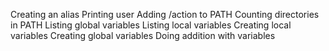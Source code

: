 Creating an alias
Printing user
Adding /action to PATH
Counting directories in PATH
Listing global variables
Listing local variables
Creating local variables
Creating global variables
Doing addition with variables
